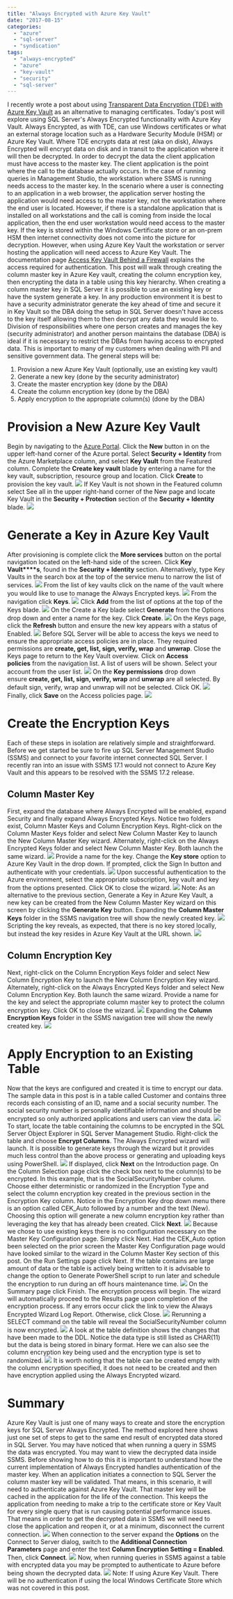 ```yaml
---
title: "Always Encrypted with Azure Key Vault"
date: "2017-08-15"
categories: 
  - "azure"
  - "sql-server"
  - "syndication"
tags: 
  - "always-encrypted"
  - "azure"
  - "key-vault"
  - "security"
  - "sql-server"
---
```


I recently wrote a post about using [Transparent Data Encryption (TDE) with Azure Key Vault](https://bradleyschacht.com/transparent-data-encryption-with-azure-key-vault/) as an alternative to managing certificates. Today's post will explore using SQL Server's Always Encrypted functionality with Azure Key Vault. Always Encrypted, as with TDE, can use Windows certificates or what an external storage location such as a Hardware Security Module (HSM) or Azure Key Vault. Where TDE encrypts data at rest (aka on disk), Always Encrypted will encrypt data on disk and in transit to the application where it will then be decrypted. In order to decrypt the data the client application must have access to the master key. The client application is the point where the call to the database actually occurs. In the case of running queries in Management Studio, the workstation where SSMS is running needs access to the master key. In the scenario where a user is connecting to an application in a web browser, the application server hosting the application would need access to the master key, not the workstation where the end user is located. However, if there is a standalone application that is installed on all workstations and the call is coming from inside the local application, then the end user workstation would need access to the master key. If the key is stored within the Windows Certificate store or an on-prem HSM then internet connectivity does not come into the picture for decryption. However, when using Azure Key Vault the workstation or server hosting the application will need access to Azure Key Vault. The documentation page [Access Key Vault Behind a Firewall](https://docs.microsoft.com/en-us/azure/key-vault/key-vault-access-behind-firewall) explains the access required for authentication. This post will walk through creating the column master key in Azure Key vault, creating the column encryption key, then encrypting the data in a table using this key hierarchy. When creating a column master key in SQL Server it is possible to use an existing key or have the system generate a key. In any production environment it is best to have a security administrator generate the key ahead of time and secure it in Key Vault so the DBA doing the setup in SQL Server doesn't have access to the key itself allowing them to then decrypt any data they would like to. Division of responsibilities where one person creates and manages the key (security administrator) and another person maintains the database (DBA) is ideal if it is necessary to restrict the DBAs from having access to encrypted data. This is important to many of my customers when dealing with PII and sensitive government data. The general steps will be:

1. Provision a new Azure Key Vault (optionally, use an existing key vault)
2. Generate a new key (done by the security administrator)
3. Create the master encryption key (done by the DBA)
4. Create the column encryption key (done by the DBA)
5. Apply encryption to the appropriate column(s) (done by the DBA)

# Provision a New Azure Key Vault

Begin by navigating to the [Azure Portal](https://portal.azure.com). Click the **New** button in on the upper left-hand corner of the Azure portal. Select **Security + Identity** from the Azure Marketplace column, and select **Key Vault** from the Featured column. Complete the **Create key vault** blade by entering a name for the key vault, subscription, resource group and location. Click **Create** to provision the key vault. ![](https://images.bradleyschacht.com/wp-content/uploads/2017/08/always-encrypted-with-azure-key-vault-01.png) If Key Vault is not shown in the Featured column select See all in the upper right-hand corner of the New page and locate Key Vault in the **Security + Protection** section of the **Security + Identity** blade. ![](https://images.bradleyschacht.com/wp-content/uploads/2017/08/always-encrypted-with-azure-key-vault-02.png)

# Generate a Key in Azure Key Vault

After provisioning is complete click the **More services** button on the portal navigation located on the left-hand side of the screen. Click **Key Vault****s**, found in the **Security + Identity** section. Alternatively, type Key Vaults in the search box at the top of the service menu to narrow the list of services. ![](https://images.bradleyschacht.com/wp-content/uploads/2017/08/always-encrypted-with-azure-key-vault-03.png) From the list of key vaults click on the name of the vault where you would like to use to manage the Always Encrypted keys. ![](https://images.bradleyschacht.com/wp-content/uploads/2017/08/always-encrypted-with-azure-key-vault-04.png) From the navigation click **Keys**. ![](https://images.bradleyschacht.com/wp-content/uploads/2017/08/always-encrypted-with-azure-key-vault-05.png) Click **Add** from the list of options at the top of the Keys blade. ![](https://images.bradleyschacht.com/wp-content/uploads/2017/08/always-encrypted-with-azure-key-vault-06.png) On the Create a Key blade select **Generate** from the Options drop down and enter a name for the key. Click **Create**. ![](https://images.bradleyschacht.com/wp-content/uploads/2017/08/always-encrypted-with-azure-key-vault-07.png) On the Keys page, click the **Refresh** button and ensure the new key appears with a status of Enabled. ![](https://images.bradleyschacht.com/wp-content/uploads/2017/08/always-encrypted-with-azure-key-vault-08.png) Before SQL Server will be able to access the keys we need to ensure the appropriate access policies are in place. They required permissions are **create, get, list, sign, verify, wrap** and **unwrap**. Close the Keys page to return to the Key Vault overview. Click on **Access policies** from the navigation list. A list of users will be shown. Select your account from the user list. ![](https://images.bradleyschacht.com/wp-content/uploads/2017/08/always-encrypted-with-azure-key-vault-08-01.png) On the **Key permissions** drop down ensure **create, get, list, sign, verify, wrap** and **unwrap** are all selected. By default sign, verify, wrap and unwrap will not be selected. Click OK. ![](https://images.bradleyschacht.com/wp-content/uploads/2017/08/always-encrypted-with-azure-key-vault-08-02.png) Finally, click **Save** on the Access policies page. ![](https://images.bradleyschacht.com/wp-content/uploads/2017/08/always-encrypted-with-azure-key-vault-08-03.png)

# Create the Encryption Keys

Each of these steps in isolation are relatively simple and straightforward. Before we get started be sure to fire up SQL Server Management Studio (SSMS) and connect to your favorite internet connected SQL Server. I recently ran into an issue with SSMS 17.1 would not connect to Azure Key Vault and this appears to be resolved with the SSMS 17.2 release.

## Column Master Key

First, expand the database where Always Encrypted will be enabled, expand Security and finally expand Always Encrypted Keys. Notice two folders exist, Column Master Keys and Column Encryption Keys. Right-click on the Column Master Keys folder and select New Column Master Key to launch the New Column Master Key wizard. Alternately, right-click on the Always Encrypted Keys folder and select New Column Master Key. Both launch the same wizard. ![](https://images.bradleyschacht.com/wp-content/uploads/2017/08/always-encrypted-with-azure-key-vault-09.png) Provide a name for the key. Change the **Key store** option to Azure Key Vault in the drop down. If prompted, click the Sign In button and authenticate with your credentials. ![](https://images.bradleyschacht.com/wp-content/uploads/2017/08/always-encrypted-with-azure-key-vault-10.png) Upon successful authentication to the Azure environment, select the appropriate subscription, key vault and key from the options presented. Click OK to close the wizard. ![](https://images.bradleyschacht.com/wp-content/uploads/2017/08/always-encrypted-with-azure-key-vault-11.png) Note: As an alternative to the previous section, Generate a Key in Azure Key Vault, a new key can be created from the New Column Master Key wizard on this screen by clicking the **Generate Key** button. Expanding the **Column Master Keys** folder in the SSMS navigation tree will show the newly created key. ![](https://images.bradleyschacht.com/wp-content/uploads/2017/08/always-encrypted-with-azure-key-vault-12.png) Scripting the key reveals, as expected, that there is no key stored locally, but instead the key resides in Azure Key Vault at the URL shown. ![](https://images.bradleyschacht.com/wp-content/uploads/2017/08/always-encrypted-with-azure-key-vault-13.png)

## Column Encryption Key

Next, right-click on the Column Encryption Keys folder and select New Column Encryption Key to launch the New Column Encryption Key wizard. Alternately, right-click on the Always Encrypted Keys folder and select New Column Encryption Key. Both launch the same wizard. Provide a name for the key and select the appropriate column master key to protect the column encryption key. Click OK to close the wizard. ![](https://images.bradleyschacht.com/wp-content/uploads/2017/08/always-encrypted-with-azure-key-vault-14.png) Expanding the **Column Encryption Keys** folder in the SSMS navigation tree will show the newly created key. ![](https://images.bradleyschacht.com/wp-content/uploads/2017/08/always-encrypted-with-azure-key-vault-15.png)

# Apply Encryption to an Existing Table

Now that the keys are configured and created it is time to encrypt our data. The sample data in this post is in a table called Customer and contains three records each consisting of an ID, name and a social security number. The social security number is personally identifiable information and should be encrypted so only authorized applications and users can view the data. ![](https://images.bradleyschacht.com/wp-content/uploads/2017/08/always-encrypted-with-azure-key-vault-16.png) To start, locate the table containing the columns to be encrypted in the SQL Server Object Explorer in SQL Server Management Studio. Right-click the table and choose **Encrypt Columns**. The Always Encrypted wizard will launch. It is possible to generate keys through the wizard but it provides much less control than the above process or generating and uploading keys using PowerShell. ![](https://images.bradleyschacht.com/wp-content/uploads/2017/08/always-encrypted-with-azure-key-vault-17.png) If displayed, click **Next** on the Introduction page. On the Column Selection page click the check box next to the column(s) to be encrypted. In this example, that is the SocialSecurityNumber column. Choose either deterministic or randomized in the Encryption Type and select the column encryption key created in the previous section in the Encryption Key column. Notice in the Encryption Key drop down menu there is an option called CEK\_Auto followed by a number and the text (New). Choosing this option will generate a new column encryption key rather than leveraging the key that has already been created. Click **Next**. ![](https://images.bradleyschacht.com/wp-content/uploads/2017/08/always-encrypted-with-azure-key-vault-18.png) Because we chose to use existing keys there is no configuration necessary on the Master Key Configuration page. Simply click Next. Had the CEK\_Auto option been selected on the prior screen the Master Key Configuration page would have looked similar to the wizard in the Column Master Key section of this post. On the Run Settings page click Next. If the table contains are large amount of data or the table is actively being written to it is advisable to change the option to Generate PowerShell script to run later and schedule the encryption to run during an off hours maintenance time. ![](https://images.bradleyschacht.com/wp-content/uploads/2017/08/always-encrypted-with-azure-key-vault-19.png) On the Summary page click Finish. The encryption process will begin. The wizard will automatically proceed to the Results page upon completion of the encryption process. If any errors occur click the link to view the Always Encrypted Wizard Log Report. Otherwise, click Close. ![](https://images.bradleyschacht.com/wp-content/uploads/2017/08/always-encrypted-with-azure-key-vault-20.png) Rerunning a SELECT command on the table will reveal the SocialSecurityNumber column is now encrypted. ![](https://images.bradleyschacht.com/wp-content/uploads/2017/08/always-encrypted-with-azure-key-vault-21.png) A look at the table definition shows the changes that have been made to the DDL. Notice the data type is still listed as CHAR(11) but the data is being stored in binary format. Here we can also see the column encryption key being used and the encryption type is set to randomized. ![](https://images.bradleyschacht.com/wp-content/uploads/2017/08/always-encrypted-with-azure-key-vault-22.png) It is worth noting that the table can be created empty with the column encryption specified, it does not need to be created and then have encryption applied using the Always Encrypted wizard.

# Summary

Azure Key Vault is just one of many ways to create and store the encryption keys for SQL Server Always Encrypted. The method explored here shows just one set of steps to get to the same end result of encrypted data stored in SQL Server. You may have noticed that when running a query in SSMS the data was encrypted. You may want to view the decrypted data inside SSMS. Before showing how to do this it is important to understand how the current implementation of Always Encrypted handles authentication of the master key. When an application initiates a connection to SQL Server the column master key will be validated. That means, in this scenario, it will need to authenticate against Azure Key Vault. That master key will be cached in the application for the life of the connection. This keeps the application from needing to make a trip to the certificate store or Key Vault for every single query that is run causing potential performance issues. That means in order to get the decrypted data in SSMS we will need to close the application and reopen it, or at a minimum, disconnect the current connection. ![](https://images.bradleyschacht.com/wp-content/uploads/2017/08/always-encrypted-with-azure-key-vault-23.png) When connection to the server expand the **Options** on the Connect to Server dialog, switch to the **Additional Connection Parameters** page and enter the text **Column Encryption Setting = Enabled**. Then, click **Connect**. ![](https://images.bradleyschacht.com/wp-content/uploads/2017/08/always-encrypted-with-azure-key-vault-24.png) Now, when running queries in SSMS against a table with encrypted data you may be prompted to authenticate to Azure before being shown the decrypted data. ![](https://images.bradleyschacht.com/wp-content/uploads/2017/08/always-encrypted-with-azure-key-vault-25.png) Note: If using Azure Key Vault. There will be no authentication if using the local Windows Certificate Store which was not covered in this post.
